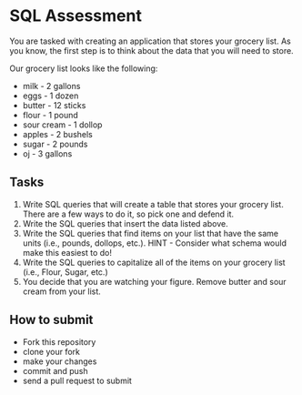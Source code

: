 # SQL Assessment

You are tasked with creating an application that stores your grocery list. As you know, the first step is to think about the data that you will need to store.

Our grocery list looks like the following:

- milk - 2 gallons
- eggs - 1 dozen
- butter - 12 sticks
- flour - 1 pound
- sour cream - 1 dollop
- apples - 2 bushels
- sugar - 2 pounds
- oj - 3 gallons

## Tasks

1. Write SQL queries that will create a table that stores your grocery list. There are a few ways to do it, so pick one and defend it.
1. Write the SQL queries that insert the data listed above.
1. Write the SQL queries that find items on your list that have the same units (i.e., pounds, dollops, etc.). HINT - Consider what schema would make this easiest to do!
1. Write the SQL queries to capitalize all of the items on your grocery list (i.e., Flour, Sugar, etc.)
1. You decide that you are watching your figure. Remove butter and sour cream from your list.

## How to submit

* Fork this repository
* clone your fork
* make your changes
* commit and push
* send a pull request to submit
